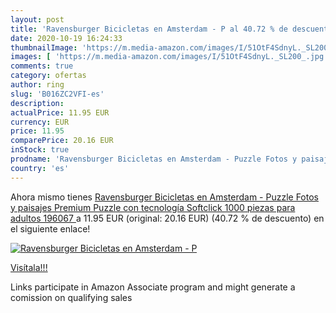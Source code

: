 ```yaml
---
layout: post
title: 'Ravensburger Bicicletas en Amsterdam - P al 40.72 % de descuento'
date: 2020-10-19 16:24:33
thumbnailImage: 'https://m.media-amazon.com/images/I/51OtF4SdnyL._SL200_.jpg'
images: [ 'https://m.media-amazon.com/images/I/51OtF4SdnyL._SL200_.jpg' ]
comments: true
category: ofertas
author: ring
slug: 'B016ZC2VFI-es'
description:
actualPrice: 11.95 EUR
currency: EUR
price: 11.95
comparePrice: 20.16 EUR
inStock: true
prodname: 'Ravensburger Bicicletas en Amsterdam - Puzzle Fotos y paisajes  Premium Puzzle con tecnología Softclick  1000 piezas  para adultos  196067 '
country: 'es'
---
```


Ahora mismo tienes [Ravensburger Bicicletas en Amsterdam - Puzzle Fotos y paisajes  Premium Puzzle con tecnología Softclick  1000 piezas  para adultos  196067 ](https://www.amazon.es/dp/B016ZC2VFI/?tag=tolees-21) a 11.95 EUR (original: 20.16 EUR) (40.72 %  de descuento) en el siguiente enlace!

[![Ravensburger Bicicletas en Amsterdam - P](https://m.media-amazon.com/images/I/51OtF4SdnyL._SL200_.jpg)](https://www.amazon.es/dp/B016ZC2VFI/?tag=tolees-21)

[Visítala!!!](https://www.amazon.es/dp/B016ZC2VFI/?tag=tolees-21)

Links participate in Amazon Associate program and might generate a comission on qualifying sales

